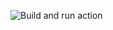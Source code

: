 ![Build and run action](https://github.com/funSamy/btn-clicker/actions/workflows/miner.yml/badge.svg)
